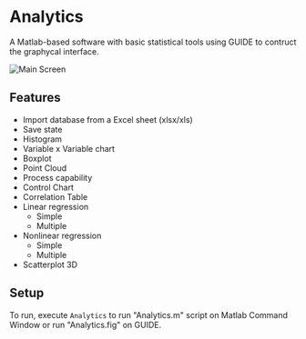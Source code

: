 # Analytics
A Matlab-based software with basic statistical tools using GUIDE to contruct the graphycal interface.

![Main Screen](https://i.imgur.com/cUZ7Kon.gif)

## Features
* Import database from a Excel sheet (xlsx/xls)
* Save state
* Histogram
* Variable x Variable chart
* Boxplot
* Point Cloud
* Process capability
* Control Chart
* Correlation Table
* Linear regression
  * Simple
  * Multiple
* Nonlinear regression
  * Simple
  * Multiple
* Scatterplot 3D

## Setup
To run, execute `Analytics` to run "Analytics.m" script on Matlab Command Window or run "Analytics.fig" on GUIDE.
